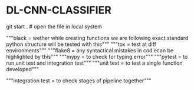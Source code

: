 # DL-CNN-CLASSIFIER
git start . # open the file in local system

"""black = wether while creating functions we are following exact standard python structure will be tested with this"""
"""tox = test at diff environments"""
"""flake8 = any syntactical mistakes in cod ecan be highlighted by this"""
"""mypy = to check for typing error"""
"""pytest = to run unit test and integration test"""
"""unit test = to test a single function developed"""

"""integration test = to check stages of pipeline together"""